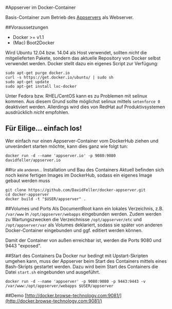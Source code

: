#Appserver im Docker-Container

Basis-Container zum Betrieb des [Appservers](http://www.appserver.io) als Webserver.

##Voraussetzungen
* Docker >= v1.1
* (Mac) Boot2Docker 

Wird Ubuntu 12.04 bzw. 14.04 als Host verwendet, sollten *nicht* die mitgelieferten Pakete, sondern das aktuelle Repository von Docker selbst verwendet werden. Docker stellt dazu ein eigenes Script zur Verfügung:

    sudo apt-get purge docker.io
    curl -s https://get.docker.io/ubuntu/ | sudo sh
    sudo apt-get update
    sudo apt-get install lxc-docker
    
Unter Fedora bzw. RHEL/CentOS kann es zu Problemen mit selinux kommen. Aus diesem Grund sollte möglichst selinux mittels ```setenforce 0``` deaktiviert werden. Allerdings wird dies von RedHat auf Produktivsystemen ausdrücklich *nicht* empfohlen.

## Für Eilige... einfach los!
Wer einfach nur einen Appserver-Container vom DockerHub ziehen und unverändert starten möchte, kann dies ganz wie folgt tun:

	docker run -d --name 'appserver.io' -p 9080:9080 davidfeller/appserver.io

##<small>für alle anderen...</small> Installation und Bau des Containers
Aktuell befinden sich noch keine fertigen Images im DockerHub, sodass ein eigenes Image gebaut werden muss

    git clone https://github.com/DavidFeller/docker-appserver.git
    cd docker-appserver
    docker build -t "$USER/appserver" .

##Volumes und Ports
Als DocumentRoot kann ein lokales Verzeichnis, z.B. ```/var/www``` in ```/opt/appserver/webapps``` eingebunden werden. Zudem werden zu Wartungszwecken die Verzeichnisse ```/opt/appserver/etc``` und ```/opt/appserver/var``` als Volumes deklariert, sodass sie später von anderen Docker-Container eingebunden und ggf. editiert werden können.

Damit der Container von außen erreichbar ist, werden die Ports 9080 und 9443 "exposed".

##Start des Containers
Da Docker nur bedingt mit Upstart-Skripten umgehen kann, muss der Appserver beim Start des Containers mittels eines Bash-Skripts gestartet werden. Dazu wird beim Start des Containers die Datei ```start.sh``` eingebunden und ausgeführt.

```docker run -d --name 'appserver' -p 9080:9080 -p 9443:9443 -v /var/www:/opt/appserver/webapps $USER/appserver```

##Demo
[http://docker.browse-technology.com:9081/](http://docker.browse-technology.com:9081/)
